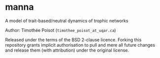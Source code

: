 manna
=====

A model of trait-based/neutral dynamics of trophic networks

Author: Timothée Poisot (`timothee_poisot_at_uqar.ca`)

Released under the terms of the BSD 2-clause licence. Forking this repository grants implicit authorisation to pull and mere all future changes and release them (with attribution) under the original license.
